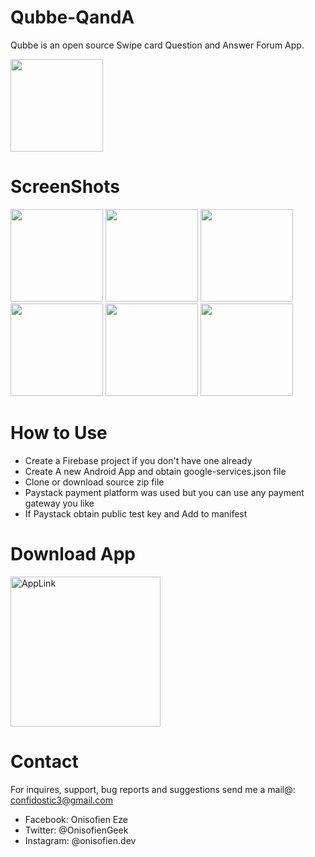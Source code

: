 # Qubbe-QandA
Qubbe is an open source Swipe card Question and Answer Forum App.

<!--![alt text](https://github.com/Dev-Geek/Qubbe-QandA/blob/master/screenshots/icon.png "1") -->
<img src="https://github.com/Dev-Geek/Qubbe-QandA/blob/master/screenshots/icon.png" width="148">

# ScreenShots
<!--![alt text](https://github.com/Dev-Geek/Qubbe-QandA/blob/master/screenshots/1.png "1") -->
<p float="left">
<img src="https://github.com/Dev-Geek/Qubbe-QandA/blob/master/screenshots/1.png" width="148">
<img src="https://github.com/Dev-Geek/Qubbe-QandA/blob/master/screenshots/2.png" width="148">
<img src="https://github.com/Dev-Geek/Qubbe-QandA/blob/master/screenshots/3.png" width="148">
<img src="https://github.com/Dev-Geek/Qubbe-QandA/blob/master/screenshots/4.png" width="148">
<img src="https://github.com/Dev-Geek/Qubbe-QandA/blob/master/screenshots/5.png" width="148">
<img src="https://github.com/Dev-Geek/Qubbe-QandA/blob/master/screenshots/6.png " width="148">
</p>

# How to Use
* Create a Firebase project if you don't have one already
* Create A new Android App and obtain google-services.json file
* Clone or download source zip file
* Paystack payment platform was used but you can use any payment gateway you like
* If Paystack obtain public test key and Add to manifest

# Download App
<a href="https://play.google.com/store/apps/details?id=live.qubbe.android">
<img border="0" alt="AppLink" src="https://github.com/Dev-Geek/Qubbe-QandA/blob/master/screenshots/play_btn.png" width="240" target="_blank">
</a>
 

# Contact
For inquires, support, bug reports and suggestions send me a mail@: confidostic3@gmail.com

* Facebook: Onisofien Eze
* Twitter: @OnisofienGeek
* Instagram: @onisofien.dev